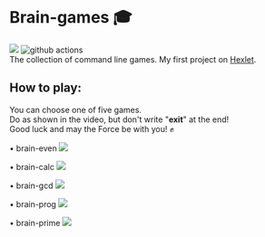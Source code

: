 # Brain-games &#127891; 

<a href="https://codeclimate.com/github/Ingo-o/frontend-project-lvl1/maintainability"><img src="https://api.codeclimate.com/v1/badges/d44275b3ee1c0d871600/maintainability" /></a> ![github actions](https://github.com/Ingo-o/frontend-project-lvl1/workflows/github%20actions/badge.svg)<br>
The collection of command line games. My first project on [Hexlet](https://ru.hexlet.io/pages/about?utm_source=github&utm_medium=link&utm_campaign=nodejs-package).
##

## How to play:
You can choose one of five games.   
Do as shown in the video, but don't write "**exit**" at the end!   
Good luck and may the Force be with you! ✊   

• brain-even
<a href="https://asciinema.org/a/zWyie9YqZcI0QsYEw38GC9tfA" target="_blank"><img src="https://asciinema.org/a/zWyie9YqZcI0QsYEw38GC9tfA.svg" /></a>

• brain-calc
<a href="https://asciinema.org/a/jInVpYAqQKrfEdq6Zzefalj9e" target="_blank"><img src="https://asciinema.org/a/jInVpYAqQKrfEdq6Zzefalj9e.svg" /></a>

• brain-gcd
<a href="https://asciinema.org/a/r87PqahwxsYkDebhAxEudi14O" target="_blank"><img src="https://asciinema.org/a/r87PqahwxsYkDebhAxEudi14O.svg" /></a>

• brain-prog
<a href="https://asciinema.org/a/dpI7lQm1vL28nIUERWx1GtMNU" target="_blank"><img src="https://asciinema.org/a/dpI7lQm1vL28nIUERWx1GtMNU.svg" /></a>

• brain-prime
<a href="https://asciinema.org/a/MNDdBmDPHLROUgG6iOh5BwaTT" target="_blank"><img src="https://asciinema.org/a/MNDdBmDPHLROUgG6iOh5BwaTT.svg" /></a>
